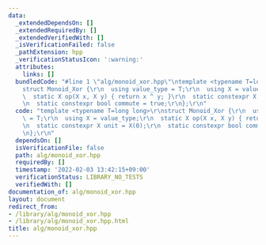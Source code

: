 ```yaml
---
data:
  _extendedDependsOn: []
  _extendedRequiredBy: []
  _extendedVerifiedWith: []
  _isVerificationFailed: false
  _pathExtension: hpp
  _verificationStatusIcon: ':warning:'
  attributes:
    links: []
  bundledCode: "#line 1 \"alg/monoid_xor.hpp\"\ntemplate <typename T=long long>\r\n\
    struct Monoid_Xor {\r\n  using value_type = T;\r\n  using X = value_type;\r\n\
    \  static X op(X x, X y) { return x ^ y; }\r\n  static constexpr X unit = X(0);\r\
    \n  static constexpr bool commute = true;\r\n};\r\n"
  code: "template <typename T=long long>\r\nstruct Monoid_Xor {\r\n  using value_type\
    \ = T;\r\n  using X = value_type;\r\n  static X op(X x, X y) { return x ^ y; }\r\
    \n  static constexpr X unit = X(0);\r\n  static constexpr bool commute = true;\r\
    \n};\r\n"
  dependsOn: []
  isVerificationFile: false
  path: alg/monoid_xor.hpp
  requiredBy: []
  timestamp: '2022-02-03 13:42:15+09:00'
  verificationStatus: LIBRARY_NO_TESTS
  verifiedWith: []
documentation_of: alg/monoid_xor.hpp
layout: document
redirect_from:
- /library/alg/monoid_xor.hpp
- /library/alg/monoid_xor.hpp.html
title: alg/monoid_xor.hpp
---
```

